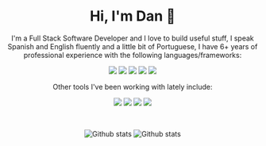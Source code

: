 <p>
  <h1 align="center">Hi, I'm Dan 👋</h1>
</p>
<p align="center">I'm a Full Stack Software Developer and I love to build useful stuff, I speak Spanish and English fluently and a little bit of Portuguese, I have 6+ years of professional experience with the following languages/frameworks:</p>
<p align="center">
  <img src="https://img.shields.io/badge/-javascript-F7DF1E?&style=for-the-badge&logo=javascript&logoColor=black" />
  <img src="https://img.shields.io/badge/-vuejs-36a66c?&style=for-the-badge&logo=vue.js&logoColor=white" />
  <img src="https://img.shields.io/badge/-php-7A86B8?&style=for-the-badge&logo=php&logoColor=white" />
  <img src="https://img.shields.io/badge/-laravel-fb1119?&style=for-the-badge&logo=laravel&logoColor=white" />
  <img src="https://img.shields.io/badge/-css-1c2fd5?&style=for-the-badge&logo=css3&logoColor=white" />
</p>
<p align="center">Other tools I've been working with lately include:</p>
<p align="center">
  <img src="https://img.shields.io/badge/-nativescript-5196e5?&style=for-the-badge&logo=nativescript&logoColor=white" />
  <img src="https://img.shields.io/badge/-react-51caf0?&style=for-the-badge&logo=react&logoColor=white" />
  <img src="https://img.shields.io/badge/-typescript-265eb3?&style=for-the-badge&logo=typescript&logoColor=white" />
  <img src="https://img.shields.io/badge/-solidity-2a2a2a?&style=for-the-badge&logo=solidity&logoColor=white" />
<!--   <img src="https://img.shields.io/badge/-css-1c2fd5?&style=for-the-badge&logo=css3&logoColor=white" /> -->
</p>
<br/>
<p align="center">
  <img src="https://github-readme-stats.vercel.app/api?username=raikoon&count_private=true&theme=dark" alt="Github stats" />
  <img src="https://github-readme-stats.vercel.app/api/top-langs?username=raikoon&count_private=true&theme=dark" alt="Github stats" />
</p>

<!--
**raikoon/raikoon** is a ✨ _special_ ✨ repository because its `README.md` (this file) appears on your GitHub profile.

Here are some ideas to get you started:

- 🔭 I’m currently working on ...
- 🌱 I’m currently learning ...
- 👯 I’m looking to collaborate on ...
- 🤔 I’m looking for help with ...
- 💬 Ask me about ...
- 📫 How to reach me: ...
- 😄 Pronouns: ...
- ⚡ Fun fact: ...
-->

